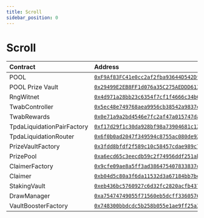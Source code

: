 ```yaml
---
title: Scroll
sidebar_position: 0
---
```


# Scroll

| Contract | Address |
| :--- | :--- |
| POOL | [`0xF9Af83FC41e0cc2af2fba93644D542Df6eA0F2b7`](https://scrollscan.com/address/0xF9Af83FC41e0cc2af2fba93644D542Df6eA0F2b7) |
| POOL Prize Vault | [`0x29499E2EB8FF1d076a35C275AEDDD613Afb1Fa9B`](https://scrollscan.com/token/0x29499E2EB8FF1d076a35C275AEDDD613Afb1Fa9B) |
| RngWitnet | [`0x4d971a28bb23c6354f7cf1f4666c34b00e94f608`](https://scrollscan.com/address/0x4d971a28bb23c6354f7cf1f4666c34b00e94f608) |
| TwabController | [`0x5ec48e749768aea9956cb38542a9837ec714537d`](https://scrollscan.com/address/0x5ec48e749768aea9956cb38542a9837ec714537d) |
| TwabRewards | [`0x0e71a9a2bd4546e7fc2af47a015747daeb48780d`](https://scrollscan.com/address/0x0e71a9a2bd4546e7fc2af47a015747daeb48780d) |
| TpdaLiquidationPairFactory | [`0xf17d29f1c30da928bf98a73904681c12176de152`](https://scrollscan.com/address/0xf17d29f1c30da928bf98a73904681c12176de152) |
| TpdaLiquidationRouter | [`0x6f0b0ad2047f349594c8755ac080de9288d6ef7b`](https://scrollscan.com/address/0x6f0b0ad2047f349594c8755ac080de9288d6ef7b) |
| PrizeVaultFactory | [`0x3fdd8bfdf2f589c10c58457cdae989c7943a30a5`](https://scrollscan.com/address/0x3fdd8bfdf2f589c10c58457cdae989c7943a30a5) |
| PrizePool | [`0xa6ecd65c3eecdb59c2f74956ddf251ab5d899845`](https://scrollscan.com/address/0xa6ecd65c3eecdb59c2f74956ddf251ab5d899845) |
| ClaimerFactory | [`0x9cfe09ae8a5ff3ad386475407833837d0ee38f66`](https://scrollscan.com/address/0x9cfe09ae8a5ff3ad386475407833837d0ee38f66) |
| Claimer | [`0xb04d5c80a3f6da11532d3a67184bb7be11f00285`](https://scrollscan.com/address/0xb04d5c80a3f6da11532d3a67184bb7be11f00285) |
| StakingVault | [`0xeb436bc5760927c6d32fc2820acfb437860392a3`](https://scrollscan.com/address/0xeb436bc5760927c6d32fc2820acfb437860392a3) |
| DrawManager | [`0xa75474749055f71560eb5dcff33605766c69ddf2`](https://scrollscan.com/address/0xa75474749055f71560eb5dcff33605766c69ddf2) |
| VaultBoosterFactory | [`0x748300bbdcdc5b258b055e1ae9ff25a32c024b76`](https://scrollscan.com/address/0x748300bbdcdc5b258b055e1ae9ff25a32c024b76) |

